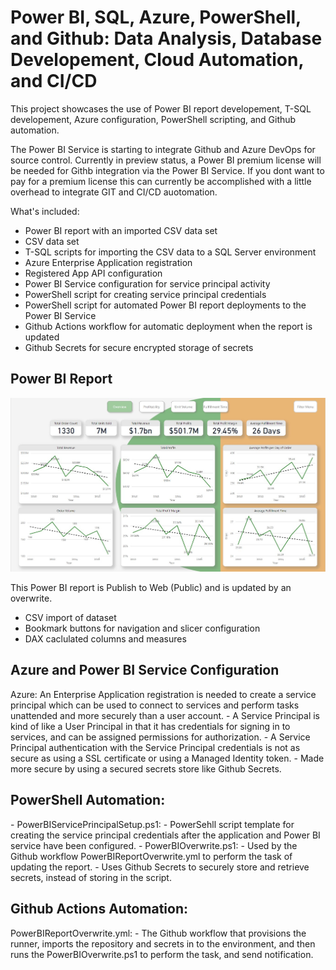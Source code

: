 <h1>Power BI, SQL, Azure, PowerShell, and Github: Data Analysis, Database Developement, Cloud Automation, and CI/CD</h1>

This project showcases the use of Power BI report developement, T-SQL developement, Azure configuration, PowerShell scripting, and Github automation.

The Power BI Service is starting to integrate Github and Azure DevOps for source control. Currently in preview status, a Power BI premium license will be needed for Githb integration via the Power BI Service.
If you dont want to pay for a premium license this can currently be accomplished with a little overhead to integrate GIT and CI/CD auotomation.

What's included:
- Power BI report with an imported CSV data set
- CSV data set
- T-SQL scripts for importing the CSV data to a SQL Server environment
- Azure Enterprise Application registration
- Registered App API configuration
- Power BI Service configuration for service principal activity
- PowerShell script for creating service principal credentials
- PowerShell script for automated Power BI report deployments to the Power BI Service
- Github Actions workflow for automatic deployment when the report is updated
- Github Secrets for secure encrypted storage of secrets

<h2>Power BI Report</h2>
<a href="[https://app.powerbi.com/view?r=eyJrIjoiN2I2NTVjMzMtMTM5Ni00Zjg4LWFlMGItMWM5OTQyMmRkZDkzIiwidCI6ImYzNmUyMWM1LTU0MjktNDRlNi1hZjlhLTUwOWMzYWEwNzc2MSJ9&pageName=ReportSectionb20cb185ce329cea8bfc](https://app.powerbi.com/view?r=eyJrIjoiNWY5MDgxMWQtYTM2Zi00YmExLTg5NzktZDhmMTk5YzBjOWQ0IiwidCI6ImYzNmUyMWM1LTU0MjktNDRlNi1hZjlhLTUwOWMzYWEwNzc2MSJ9&pageName=ReportSectionb20cb185ce329cea8bfc)"><img src="https://github.com/JFloresTech/PowerBI/blob/main/Europe%20Sales%20Report%20.jpg"></a>

  This Power BI report is Publish to Web (Public) and is updated by an overwrite.
  - CSV import of dataset 
  - Bookmark buttons for navigation and slicer configuration
  - DAX caclulated columns and measures 

<h2>Azure and Power BI Service Configuration</h2>
Azure:
  An Enterprise Application registration is needed to create a service principal which can be used to connect to services and perform tasks unattended and more securely than a user account.
  - A Service Principal is kind of like a User Principal in that it has credentials for signing in to services, and can be assigned permissions for authorization.
  - A Service Principal authentication with the Service Principal credentials is not as secure as using a SSL certificate or using a Managed Identity token.
  - Made more secure by using a secured secrets store like Github Secrets.

<h2>PowerShell Automation:</h2>
- PowerBIServicePrincipalSetup.ps1:
  - PowerSehll script template for creating the service principal credentials after the application and Power BI service have been configured.
- PowerBIOverwrite.ps1:
  - Used by the Github workflow PowerBIReportOverwrite.yml to perform the task of updating the report.
  - Uses Github Secrets to securely store and retrieve secrets, instead of storing in the script.

<h2>Github Actions Automation:</h2>
  PowerBIReportOverwrite.yml:
  - The Github workflow that provisions the runner, imports the repository and secrets in to the environment, and then runs the PowerBIOverwrite.ps1 to perform the task, and send notification.
